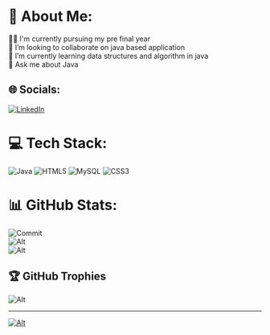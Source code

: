 # 💫 About Me:
👨‍🎓 I'm currently pursuing my pre final year <br>👯 I’m looking to collaborate on java based application<br>🌱 I’m currently learning data structures and algorithm in java<br>💬 Ask me about Java


## 🌐 Socials:
[![LinkedIn](https://img.shields.io/badge/LinkedIn-%230077B5.svg?logo=linkedin&logoColor=white)](https://linkedin.com/in/kaarthika-n-87072024a) 

# 💻 Tech Stack:
![Java](https://img.shields.io/badge/java-%23ED8B00.svg?style=flat-square&logo=openjdk&logoColor=white) ![HTML5](https://img.shields.io/badge/html5-%23E34F26.svg?style=flat-square&logo=html5&logoColor=white) ![MySQL](https://img.shields.io/badge/mysql-%2300000f.svg?style=flat-square&logo=mysql&logoColor=white) ![CSS3](https://img.shields.io/badge/css3-%231572B6.svg?style=flat-square&logo=css3&logoColor=white)
# 📊 GitHub Stats:
![Commit](https://github-readme-stats.vercel.app/api?username=Kaarthika&theme=blueberry&hide_border=false&include_all_commits=true&count_private=true)<br/>
![Alt](https://github-readme-streak-stats.herokuapp.com/?user=Kaarthika&theme=blueberry&hide_border=false)<br/>
![Alt](https://github-readme-stats.vercel.app/api/top-langs/?username=Kaarthika&theme=blueberry&hide_border=false&include_all_commits=true&count_private=true&layout=compact)

## 🏆 GitHub Trophies
![Alt](https://github-profile-trophy.vercel.app/?username=Kaarthika&theme=tokyonight&no-frame=false&no-bg=false&margin-w=4)

---
[![Alt](https://visitcount.itsvg.in/api?id=Kaarthika&icon=0&color=12)](https://visitcount.itsvg.in)
